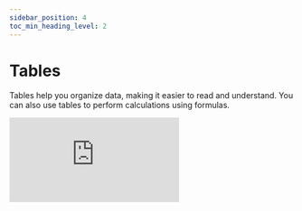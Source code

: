 ```yaml
---
sidebar_position: 4
toc_min_heading_level: 2
---
```


# Tables

Tables help you organize data, making it easier to read and understand. You can also use tables to perform calculations using formulas.

<div style={{position: 'relative', paddingBottom: '59.01639344262295%', height: 0}}>
  <iframe src="https://www.loom.com/embed/cb7d3e18401d4f289ea7e7c9eeaf08d9?sid=90c61f2e-95f0-426c-8fb1-920a3adc5c20?hide_owner=true&hide_share=true&hide_title=true&hideEmbedTopBar=true" frameBorder={0} webkitallowfullscreen mozallowfullscreen allowFullScreen style={{position: 'absolute', top: 0, left: 0, width: '100%', height: '100%'}} />
</div>

## Create a Table

**To create a new table**, go to your notebook, click the `+` button next to an empty line and select `Table` from the menu, or you can open the block menu by typing `/` on an empty paragraph, select `Table` using the `arrow keys`, and press `enter`.

1.  **Add Formulas to a Table**:

    - You can add formulas to a table by clicking on any cell and starting with the equals sign (`=`).
    - Alternatively, you can add formulas to a column by clicking on the column `▼` and selecting `Formula`.

2.  **Add Quick Calculation Insights**:

    - Click the `Calculate` button at the end of your table to perform quick calculations.
    - Select the desired calculation based on the data type in the column (e.g., sum, count).
    - The available calculations depend on the type of data in your table.

    You can easily drag and drop these calculations results:

    - Into your text to explain them. [Learn more about Inline Results →](/docs/quick-start/inline-results)
    - Into your formulas to reuse them. [Learn more about Formulas →](/docs/quick-start/formulas)

3.  **Add Units to Table Values**:

    - To add units to table values, include them as text in the respective cell.
    - For example, you can enter `$10` or `5oz` to indicate a currency or measurement.
    - Alternatively, you can format a column to display units by clicking on the column `▼` and adding your custom unit.

4.  **Add Units to Columns**:

    - Click the down triangle button on a column, select `Change type`, and enter a new unit in the `create custom` field.

5.  **Update Table and Column Names**:

    - After creating a table, you can update its default name by replacing it in the top left corner of the table.
    - To update column names, click on the existing name and select a new one.

6.  **Add and Delete Columns and Rows**:

    - Add new columns by clicking the `+` button on the right side of the table.
    - Delete a column by clicking the upside-down triangle button on the column and selecting `Delete column`.
    - Add new rows by clicking the `+ Add row` button at the end of the table.
    - Delete rows or insert new ones by hovering over a row, clicking the `⸬` button, and selecting the desired action.

7.  **Rearrange Table Columns and Rows**:

    - You can rearrange table columns and rows by dragging and dropping them within the same table.
    - To move a row, click and hold the `⸬` button on the left side of the row and drag it to a new position.
    - To move a column, click and hold the `⸬` button on the left side of the column name and drag it to a new position.

To **delete a column**, click the **`⸬`** button on a column and select `Delete column`.

8.  **Update Column Data Types**:

    - Hover over the column header, click the drop-down triangle button on a column, and choose a new column type from the list.

9.  **Add Column Series**:

    - Create a column series by selecting `Series` and then `Date` in the column's `Change type` menu. Specify the starting point, and subsequent dates will be calculated automatically.

10. **Hide Table Formulas**:

    - Click the `Hide formulas` button on top of the table to hide table formulas. Click the `Show formulas` button to display them again.

11. **Customizing Table Appearance**:

    - Change the color and icon of your table by clicking the grid icon next to the table name.
    - Select a new color and icon from the menu to give your table a unique personality.

## Referencing Columns

You can easily reuse and incorporate values from any column in your calculations.

To reference a table column in a calculation, follow these steps:

1.  Type the table name.
2.  Use a dot `.` to indicate the specific column within the table.
3.  Append the column name after the dot.

For example, if your table is named "Table" and you want to access the "Column" within it, write it as:

`Table.Column`

### Example: Summing a Column

Let's consider an example where you want to sum the values in a sales table.

Assuming you have a table named "SalesData" with a column named "SalesPrice", you can calculate the sum using this syntax: `sum(SalesData.SalesPrice)`. This calculation can be used in a **formula block** or another **column formula**.

This syntax can be customized for other calculations as well. For instance, you can calculate the **average**, **minimum**, **maximum**, or apply other mathematical operations to the column values. [Learn more about Formulas for Tables→](/docs/quick-start/formulas)

You can expand on this by incorporating additional calculations, such as calculating the tax for all sales:

`sum(SalesData.SalesPrice) + tax`

### Compact Format: Referencing Columns in the Same Table

Within the same table, it is easy to reference other columns and reuse their values.

Let's continue with the example of a sales table. If you want to calculate the tax per item instead of the tax for all sales, you can add a new formula column and write `SalesData.SalesPrice + tax`. This calculation will determine the tax for each individual item based on its row.

Since you are working within the same table, you can use the compact format that only requires a reference to the column name: `SalesPrice + tax`. Decipad will automatically calculate the tax for each row, considering the values from the respective rows in the table.

## Code Tables (Legacy)

Code tables are an alternative to low-code tables. They only work with **Advanced formula** blocks.

:::tip Syntax

```
TableName = {
  Column1 = [Value1, Value2, ...]
  Column2 = [Value1, Value2, ...]
  Column2 = [Value1, Value2, ...]
}

```

:::

:::note Example

```
MyTable = {
  A = [1, 2, 3]
  B = [4, 5, 6]
}
```

:::
